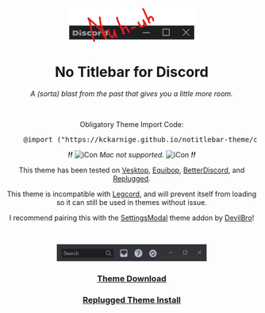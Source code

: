 <p align="center">
    <img width="50%" src="banner.png"></img>
</p>
<h1 align="center">No Titlebar for Discord</h1>
<p align="center"><i>A (sorta) blast from the past that gives you a little more room.</i></p>

<br>

<p align="center">Obligatory Theme Import Code:</p>

<pre lang="css">
    @import ("https://kckarnige.github.io/notitlebar-theme/classicTitlebar.theme.css");
</pre>

<div align="center">
    <div align="center">
        <i><b>!!</b></i>
        <picture>
            <source media="(prefers-color-scheme: dark)"
                srcset="https://raw.githack.com/kckarnige/notitlebar-theme/main/macnt.png" width="14px">
            <img alt="iCon" src="https://raw.githack.com/kckarnige/notitlebar-theme/main/macnt-dark.png" width="14px">
        </picture>
        <i>Mac not supported.</i>
        <picture>
            <source media="(prefers-color-scheme: dark)"
                srcset="https://raw.githack.com/kckarnige/notitlebar-theme/main/macnt.png" width="14px">
            <img alt="iCon" src="https://raw.githack.com/kckarnige/notitlebar-theme/main/macnt-dark.png" width="14px">
        </picture>
        <i><b>!!</b></i>
    </div>
    <p>
        This theme has been tested on <a href="https://github.com/Vencord/Vesktop/">Vesktop</a>, <a href="https://github.com/Equicord/Equibop">Equibop</a>, <a href="https://github.com/BetterDiscord/BetterDiscord">BetterDiscord</a>, and <a href="https://github.com/replugged-org/replugged">Replugged</a>.
    </p>
    <p>
        This theme is incompatible with <a href="https://github.com/Legcord/Legcord">Legcord</a>, and will prevent itself from loading so it can still be used in themes without issue.
    </p>
    <p>
        I recommend pairing this with the <a href="https://github.com/mwittrien/BetterDiscordAddons/tree/master/Themes/SettingsModal">SettingsModal</a> theme addon by <a href="https://github.com/mwittrien">DevilBro</a>!
    </p>
</div>

<br>

<p align="center">
    <img width="60%" src="preview.png"></img>
</p>

<h3 align="center"><a href="https://github.com/kckarnige/notitlebar-theme/blob/main/classicTitlebar.theme.css">Theme Download</a></h3>


<h3 align="center"><a href="https://replugged.dev/install?identifier=com.kckarnige.classicTitlebar">Replugged Theme Install</a></h3>